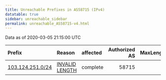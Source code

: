 ```yaml
---
title: Unreachable Prefixes in AS58715 (IPv4)
datatable: true
sidebar: unreachable_sidebar
permalink: unreachable_AS58715-v4.html
---
```


Data as of 2020-03-05 21:15:00 UTC


<div class="datatable-begin"></div>

| Prefix                                                     | Reason                                                                                                     | affected   |   Authorized AS |   MaxLength | Anchor                                       |   unreachable /24s |
|:-----------------------------------------------------------|:-----------------------------------------------------------------------------------------------------------|:-----------|----------------:|------------:|:---------------------------------------------|-------------------:|
| [103.124.251.0/24](https://stat.ripe.net/103.124.251.0/24) | [INVALID LENGTH](https://rpki-validator.ripe.net/announcement-preview?asn=AS58715&prefix=103.124.251.0/24) | complete   |           58715 |          23 | [APNIC](unreachable_APNIC_RPKI_Root-v4.html) |                  1 |

<div class="datatable-end"></div>